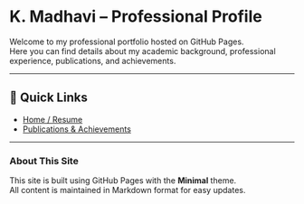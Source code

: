 # K. Madhavi – Professional Profile

Welcome to my professional portfolio hosted on GitHub Pages.  
Here you can find details about my academic background, professional experience, publications, and achievements.

---

## 🔗 Quick Links
- [Home / Resume](index.md)
- [Publications & Achievements](publications.md)

---

### About This Site
This site is built using GitHub Pages with the **Minimal** theme.  
All content is maintained in Markdown format for easy updates.
